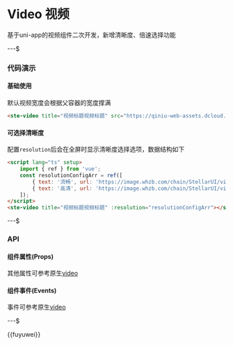 # Video 视频

基于uni-app的视频组件二次开发，新增清晰度、倍速选择功能

---$

### 代码演示

#### 基础使用

默认视频宽度会根据父容器的宽度撑满

```html
<ste-video title="视频标题视频标题" src="https://qiniu-web-assets.dcloud.net.cn/unidoc/zh/2minute-demo.mp4"></ste-video>
```

#### 可选择清晰度

配置`resolution`后会在全屏时显示清晰度选择选项，数据结构如下

```html
<script lang="ts" setup>
    import { ref } from 'vue';
    const resolutionConfigArr = ref([
        { text: '流畅', url: 'https://image.whzb.com/chain/StellarUI/video/demo1.mp4' },
        { text: '高清', url: 'https://image.whzb.com/chain/StellarUI/video/demo2.mp4' },
    ]);
</script>
<ste-video title="视频标题视频标题" :resolution="resolutionConfigArr"></ste-video>
```

---$

### API

#### 组件属性(Props)

<!-- props -->

其他属性可参考原生[video](https://zh.uniapp.dcloud.io/component/video.html)

#### 组件事件(Events)

事件可参考原生[video](https://zh.uniapp.dcloud.io/component/video.html)

---$

{{fuyuwei}}
